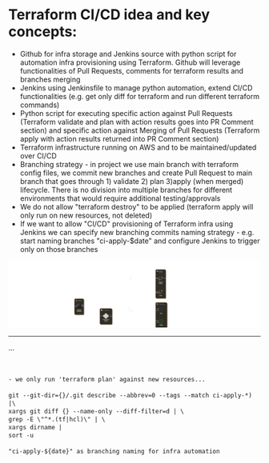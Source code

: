 # Terraform CI/CD idea and key concepts:
- Github for infra storage and Jenkins source with python script for automation infra provisioning using Terraform. Github will leverage functionalities of Pull Requests, comments for terraform results and branches merging
- Jenkins using Jenkinsfile to manage python automation, extend CI/CD functionalities (e.g. get only diff for terraform and run different terraform commands)
- Python script for executing specific action against Pull Requests (Terraform validate and plan with action results goes into PR Comment section) and specific action against Merging of Pull Requests (Terraform apply with action results returned into PR Comment section)
- Terraform infrastructure running on AWS and to be maintained/updated over CI/CD
- Branching strategy - in project we use main branch with terraform config files, we commit new branches and create Pull Request to main branch that goes through 1) validate 2) plan 3)apply (when merged) lifecycle. There is no division into multiple branches for different environments that would require additional testing/approvals
- We do not allow "terraform destroy" to be applied (terraform apply will only run on new resources, not deleted)
- If we want to allow "CI/CD" provisioning of Terraform infra using Jenkins we can specify new branching commits naming strategy - e.g. start naming branches "ci-apply-$date" and configure Jenkins to trigger only on those branches 


![Terraform CD](terraformCD.png)


---
...
```


- we only run 'terraform plan' against new resources...

git --git-dir={}/.git describe --abbrev=0 --tags --match ci-apply-*) |\
xargs git diff {} --name-only --diff-filter=d | \
grep -E \"^*.(tf|hcl)\" | \
xargs dirname |
sort -u

"ci-apply-${date}" as branching naming for infra automation




